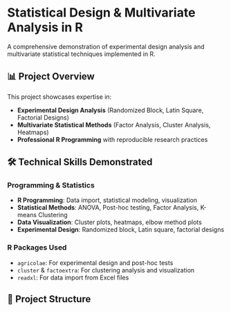# Statistical Design & Multivariate Analysis in R

A comprehensive demonstration of experimental design analysis and multivariate statistical techniques implemented in R.

## 📊 Project Overview

This project showcases expertise in:
- **Experimental Design Analysis** (Randomized Block, Latin Square, Factorial Designs)
- **Multivariate Statistical Methods** (Factor Analysis, Cluster Analysis, Heatmaps)
- **Professional R Programming** with reproducible research practices

## 🛠 Technical Skills Demonstrated

### Programming & Statistics
- **R Programming**: Data import, statistical modeling, visualization
- **Statistical Methods**: ANOVA, Post-hoc testing, Factor Analysis, K-means Clustering
- **Data Visualization**: Cluster plots, heatmaps, elbow method plots
- **Experimental Design**: Randomized block, Latin square, factorial designs

### R Packages Used
- `agricolae`: For experimental design and post-hoc tests
- `cluster` & `factoextra`: For clustering analysis and visualization
- `readxl`: For data import from Excel files

## 📁 Project Structure
